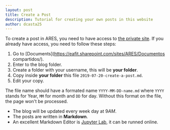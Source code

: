 ```yaml
---
layout: post
title: Create a Post
description: Tutorial for creating your own posts in this website
author: dcasta25
---
```


To create a post in ARES, you need to have access to [the private site](https://eafit.sharepoint.com/sites/ARES). If you already have access, you need to follow these steps:

1. Go to [Documents](https://eafit.sharepoint.com/sites/ARES/Documentos compartidos/).
2. Enter to the blog folder.
3. Create a folder with your username, this will be **your folder**. 
4. Copy inside **your folder** this file `2019-07-20-create-a-post.md`.
5. Edit your copy. 

The file name should have a formated name `YYYY-MM-DD-name.md` where `YYYY` stands for Year, `MM` for month and `DD` for day. Without this format on the file, the page won't be processed. 

- The blog will be updated every week day at $9 AM$.
- The posts are written in **Markdown**.
- An excellent Markdown Editor is [Jupyter Lab](https://jupyter.org/try), it can be runned online. 